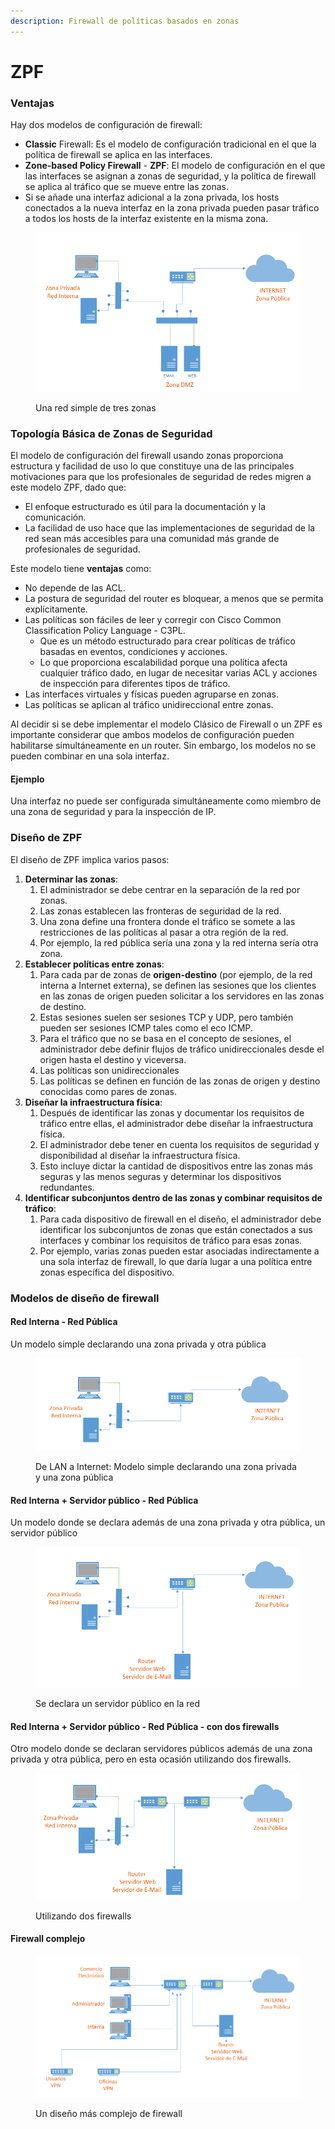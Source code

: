 ```yaml
---
description: Firewall de políticas basados en zonas
---
```


# ZPF

### Ventajas

Hay dos modelos de configuración de firewall:

* **Classic** Firewall: Es el modelo de configuración tradicional en el que la política de firewall se aplica en las interfaces.
* **Zone-based Policy Firewall** - **ZPF**: El modelo de configuración en el que las interfaces se asignan a zonas de seguridad, y la política de firewall se aplica al tráfico que se mueve entre las zonas.
* Si se añade una interfaz adicional a la zona privada, los hosts conectados a la nueva interfaz en la zona privada pueden pasar tráfico a todos los hosts de la interfaz existente en la misma zona.&#x20;

<figure><img src="../../.gitbook/assets/image (1) (7).png" alt=""><figcaption><p>Una red simple de tres zonas</p></figcaption></figure>

### Topología Básica de Zonas de Seguridad

El modelo de configuración del firewall usando zonas proporciona estructura y facilidad de uso lo que constituye una de las principales motivaciones para que los profesionales de seguridad de redes migren a este modelo ZPF, dado que:

* El enfoque estructurado es útil para la documentación y la comunicación.&#x20;
* La facilidad de uso hace que las implementaciones de seguridad de la red sean más accesibles para una comunidad más grande de profesionales de seguridad.

Este modelo tiene **ventajas** como:

* No depende de las ACL.
* La postura de seguridad del router es bloquear, a menos que se permita explícitamente.
* Las políticas son fáciles de leer y corregir con Cisco Common Classification Policy Language - C3PL.&#x20;
  * Que es un método estructurado para crear políticas de tráfico basadas en eventos, condiciones y acciones.&#x20;
  * Lo que proporciona escalabilidad porque una política afecta cualquier tráfico dado, en lugar de necesitar varias ACL y acciones de inspección para diferentes tipos de tráfico.
* Las interfaces virtuales y físicas pueden agruparse en zonas.
* Las políticas se aplican al tráfico unidireccional entre zonas.

Al decidir si se debe implementar  el modelo Clásico de Firewall o un ZPF es importante considerar que ambos modelos de configuración pueden habilitarse simultáneamente en un router. Sin embargo, los modelos no se pueden combinar en una sola interfaz.&#x20;

#### Ejemplo

Una interfaz no puede ser configurada simultáneamente como miembro de una zona de seguridad y para la inspección de IP.

### Diseño de ZPF&#x20;

El diseño de ZPF implica varios pasos:

1. **Determinar las zonas**:&#x20;
   1. El administrador se debe centrar en la separación de la red por zonas.&#x20;
   2. Las zonas establecen las fronteras de seguridad de la red.&#x20;
   3. Una zona define una frontera donde el tráfico se somete a las restricciones de las políticas al pasar a otra región de la red.&#x20;
   4. Por ejemplo, la red pública sería una zona y la red interna sería otra zona.
2. **Establecer políticas entre zonas**:&#x20;
   1. Para cada par de zonas de **origen-destino** (por ejemplo, de la red interna a Internet externa), se definen las sesiones que los clientes en las zonas de origen pueden solicitar a los servidores en las zonas de destino.&#x20;
   2. Estas sesiones suelen ser sesiones TCP y UDP, pero también pueden ser sesiones ICMP tales como el eco ICMP.&#x20;
   3. Para el tráfico que no se basa en el concepto de sesiones, el administrador debe definir flujos de tráfico unidireccionales desde el origen hasta el destino y viceversa.&#x20;
   4. Las políticas son unidireccionales&#x20;
   5. Las políticas se definen en función de las zonas de origen y destino conocidas como pares de zonas.
3. **Diseñar la infraestructura física**:&#x20;
   1. Después de identificar las zonas y documentar los requisitos de tráfico entre ellas, el administrador debe diseñar la infraestructura física.&#x20;
   2. El administrador debe tener en cuenta los requisitos de seguridad y disponibilidad al diseñar la infraestructura física.&#x20;
   3. Esto incluye dictar la cantidad de dispositivos entre las zonas más seguras y las menos seguras y determinar los dispositivos redundantes.
4. **Identificar subconjuntos dentro de las zonas y combinar requisitos de tráfico**:&#x20;
   1. Para cada dispositivo de firewall en el diseño, el administrador debe identificar los subconjuntos de zonas que están conectados a sus interfaces y combinar los requisitos de tráfico para esas zonas.&#x20;
   2. Por ejemplo, varias zonas pueden estar asociadas indirectamente a una sola interfaz de firewall, lo que daría lugar a una política entre zonas específica del dispositivo.&#x20;

### Modelos de diseño de firewall

#### Red Interna - Red Pública

Un modelo simple declarando una zona privada y otra pública

<figure><img src="../../.gitbook/assets/image (2) (5).png" alt=""><figcaption><p>De LAN a Internet: Modelo simple declarando una zona privada y una zona pública</p></figcaption></figure>

#### Red Interna + Servidor público - Red Pública&#x20;

Un modelo donde se declara además de una zona privada y otra pública, un servidor público

<figure><img src="../../.gitbook/assets/image (10) (4).png" alt=""><figcaption><p>Se declara un servidor público en la red</p></figcaption></figure>

#### Red Interna + Servidor público - Red Pública - con dos firewalls

Otro modelo donde se declaran servidores públicos además de una zona privada y otra pública, pero en esta ocasión utilizando dos firewalls.

<figure><img src="../../.gitbook/assets/image (6) (3).png" alt=""><figcaption><p>Utilizando dos firewalls</p></figcaption></figure>



#### Firewall complejo

<figure><img src="../../.gitbook/assets/image (29) (2).png" alt=""><figcaption><p>Un diseño más complejo de firewall</p></figcaption></figure>
